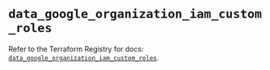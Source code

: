 # `data_google_organization_iam_custom_roles`

Refer to the Terraform Registry for docs: [`data_google_organization_iam_custom_roles`](https://registry.terraform.io/providers/hashicorp/google/6.50.0/docs/data-sources/organization_iam_custom_roles).
